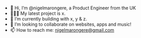- 👋 Hi, I’m @nigelmarongere, a Product Engineer from the UK
- 👨🏽‍💻 My latest project is x.
- 🌱 I’m currently building with x, y & z.
- 💞️ I’m looking to collaborate on websites, apps and music!
- 📫 How to reach me: nigelmarongere@gmail.com

<!---
nigelmarongere/nigelmarongere is a ✨ special ✨ repository because its `README.md` (this file) appears on your GitHub profile.
You can click the Preview link to take a look at your changes.
--->
